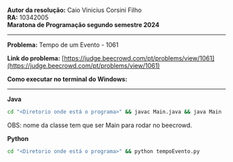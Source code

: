 **Autor da resolução:** Caio Vinicius Corsini Filho  
**RA:** 10342005  
**Maratona de Programação segundo semestre 2024**  
****
**Problema:** Tempo de um Evento - 1061  

**Link do problema:** [https://judge.beecrowd.com/pt/problems/view/1061](https://judge.beecrowd.com/pt/problems/view/1061)  

**Como executar no terminal do Windows:**  
****

**Java**
```bash
cd "<Diretorio onde está o programa>" && javac Main.java && java Main
```
OBS: nome da classe tem que ser Main para rodar no beecrowd.

**Python**
```bash
cd "<Diretorio onde está o programa>" && python tempoEvento.py
```